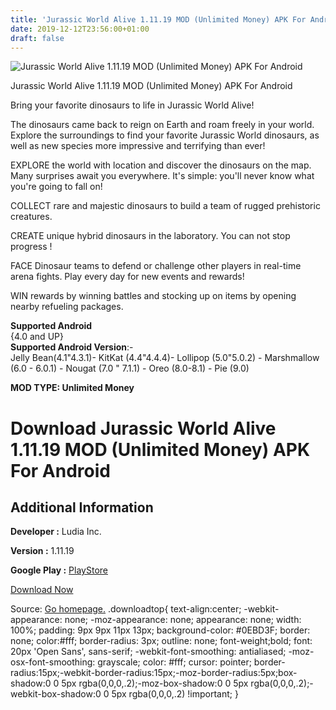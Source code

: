 ```yaml
---
title: 'Jurassic World Alive 1.11.19 MOD (Unlimited Money) APK For Android'
date: 2019-12-12T23:56:00+01:00
draft: false
---
```


![Jurassic World Alive 1.11.19 MOD (Unlimited Money) APK For Android](https://i0.wp.com/apkhome.net/wp-content/uploads/2019/12/Jurassic-World-Alive.png "Jurassic World Alive 1.11.19 MOD (Unlimited Money) APK For Android")

  

Jurassic World Alive 1.11.19 MOD (Unlimited Money) APK For Android

Bring your favorite dinosaurs to life in Jurassic World Alive!

The dinosaurs came back to reign on Earth and roam freely in your world. Explore the surroundings to find your favorite Jurassic World dinosaurs, as well as new species more impressive and terrifying than ever!

EXPLORE the world with location and discover the dinosaurs on the map. Many surprises await you everywhere. It's simple: you'll never know what you're going to fall on!

COLLECT rare and majestic dinosaurs to build a team of rugged prehistoric creatures.

CREATE unique hybrid dinosaurs in the laboratory. You can not stop progress !

FACE Dinosaur teams to defend or challenge other players in real-time arena fights. Play every day for new events and rewards!

WIN rewards by winning battles and stocking up on items by opening nearby refueling packages.

**Supported Android**  
{4.0 and UP}  
**Supported Android Version**:-  
Jelly Bean(4.1"4.3.1)- KitKat (4.4"4.4.4)- Lollipop (5.0"5.0.2) - Marshmallow (6.0 - 6.0.1) - Nougat (7.0 " 7.1.1) - Oreo (8.0-8.1) - Pie (9.0)

**MOD TYPE: Unlimited Money**

Download Jurassic World Alive 1.11.19 MOD (Unlimited Money) APK For Android
===========================================================================

Additional Information
----------------------

**Developer :** Ludia Inc.

**Version :** 1.11.19

**Google Play :** [PlayStore](https://play.google.com/store/apps/details?id=com.ludia.jw2)

  

[Download Now](https://store4app.co/post/jurassic-world-alive-1-11-19-mod-unlimited-money-apk-for-android_1576169173)

  
Source: [Go homepage.](https://store4app.co/post/jurassic-world-alive-1-11-19-mod-unlimited-money-apk-for-android_1576169173) .downloadtop{ text-align:center; -webkit-appearance: none; -moz-appearance: none; appearance: none; width: 100%; padding: 9px 9px 11px 13px; background-color: #0EBD3F; border: none; color:#fff; border-radius: 3px; outline: none; font-weight;bold; font: 20px 'Open Sans', sans-serif; -webkit-font-smoothing: antialiased; -moz-osx-font-smoothing: grayscale; color: #fff; cursor: pointer; border-radius:15px;-webkit-border-radius:15px;-moz-border-radius:5px;box-shadow:0 0 5px rgba(0,0,0,.2);-moz-box-shadow:0 0 5px rgba(0,0,0,.2);-webkit-box-shadow:0 0 5px rgba(0,0,0,.2) !important; }
